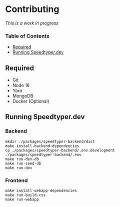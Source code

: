# Contributing

*This is a work in progress*

### **Table of Contents**
- [Required](#required)
- [Running Speedtyper.dev](#running-speedtyperdev)

## Required

- Git
- Node 16
- Yarn
- MongoDB
- Docker (Optional)

## Running Speedtyper.dev

### Backend

```
mkdir ./packages/speedtyper-backend/dist
make install-backend-dependencies
cp ./packages/speedtyper-backend/.env.development ./packages/speedtyper-backend/.env
make run-dev-db
make run-seed-db
make run-dev
```

### Frontend

```
make install-webapp-dependencies
make run-build-css
make run-webapp
```
